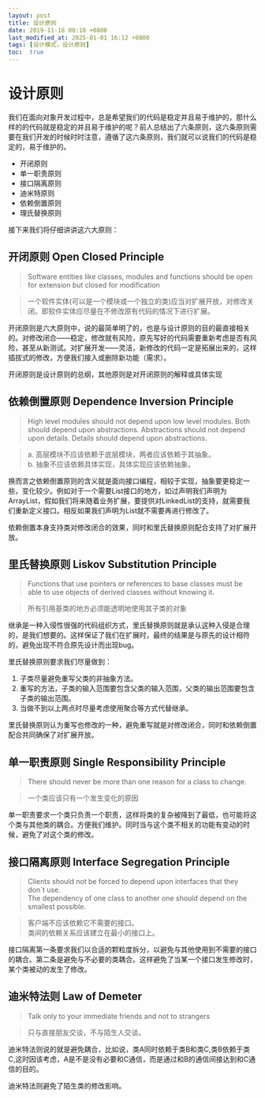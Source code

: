 ```yaml
---
layout: post
title: 设计原则
date: 2019-11-18 00:10 +0800
last_modified_at: 2025-01-01 16:12 +0800
tags: [设计模式，设计原则]
toc:  true
---
```


# 设计原则

我们在面向对象开发过程中，总是希望我们的代码是稳定并且易于维护的，那什么样的的代码就是稳定的并且易于维护的呢？前人总结出了六条原则，这六条原则需要在我们开发的时候时时注意，遵循了这六条原则，我们就可以说我们的代码是稳定的，易于维护的。
* 开闭原则
* 单一职责原则
* 接口隔离原则
* 迪米特原则
* 依赖倒置原则
* 理氏替换原则  

接下来我们将仔细讲讲这六大原则：  
## 开闭原则 Open Closed Principle
> Software entities like classes, modules and functions should be open for extension but closed for modification

> 一个软件实体(可以是一个模块或一个独立的类)应当对扩展开放，对修改关闭。即软件实体应尽量在不修改原有代码的情况下进行扩展。  

开闭原则是六大原则中，说的最简单明了的，也是与设计原则的目的最直接相关的。对修改闭合——稳定，修改就有风险，原先写好的代码需要重新考虑是否有风险，甚至从新测试。对扩展开发——灵活，新修改的代码一定是拓展出来的，这样插拔式的修改，方便我们接入或删除新功能（需求）。  

开闭原则是设计原则的总纲，其他原则是对开闭原则的解释或具体实现

## 依赖倒置原则 Dependence Inversion Principle
> High level modules should not depend upon low level modules. Both should depend upon abstractions.
> Abstractions should not depend upon details. Details should depend upon abstractions.

> a. 高层模块不应该依赖于底层模块，两者应该依赖于其抽象。  
> b. 抽象不应该依赖具体实现，具体实现应该依赖抽象。  

换而言之依赖倒置原则的含义就是面向接口编程，相较于实现，抽象要更稳定一些，变化较少。例如对于一个需要List接口的地方，如过声明我们声明为ArrayList，假如我们将来随着业务扩展，要提供对LinkedList的支持，就需要我们重新定义接口。相反如果我们声明为List就不需要再进行修改了。

依赖倒置本身支持类对修改闭合的效果，同时和里氏替换原则配合支持了对扩展开放。

## 里氏替换原则 Liskov Substitution Principle
> Functions that use  pointers or references to base classes must be able to use objects of derived classes without knowing it.

> 所有引用基类的地方必须能透明地使用其子类的对象

继承是一种入侵性很强的代码组织方式，里氏替换原则就是承认这种入侵是合理的，是我们想要的。这样保证了我们在扩展时，最终的结果是与原先的设计相符的，避免出现不符合原先设计而出现bug。

里氏替换原则要求我们尽量做到：
1. 子类尽量避免重写父类的非抽象方法。
2. 重写的方法，子类的输入范围要包含父类的输入范围，父类的输出范围要包含子类的输出范围。
3. 当做不到以上两点时尽量考虑使用聚合等方式代替继承。  

里氏替换原则认为重写也修改的一种，避免重写就是对修改闭合，同时和依赖倒置配合共同确保了对扩展开放。

## 单一职责原则 Single Responsibility Principle
> There should never be more than one reason for a class to change.

> 一个类应该只有一个发生变化的原因

单一职责要求一个类只负责一个职责，这样将类的复杂被降到了最低，也可能将这个类与其他类的耦合。方便我们维护。同时当与这个类不相关的功能有变动的时候，避免了对这个类的修改。

## 接口隔离原则 Interface Segregation Principle
> Clients should not be forced to depend upon interfaces that they don\`t use.  
The dependency of one class to another one should depend on the smallest possible.  

> 客户端不应该依赖它不需要的接口。  
类间的依赖关系应该建立在最小的接口上。

接口隔离第一条要求我们以合适的颗粒度拆分，以避免与其他使用到不需要的接口的耦合。第二条是避免与不必要的类耦合。这样避免了当某一个接口发生修改时，某个类被动的发生了修改。

## 迪米特法则 Law of Demeter
> Talk only to your immediate friends and not to strangers

> 只与直接朋友交谈，不与陌生人交谈。

迪米特法则说的就是避免耦合，比如说，类A同时依赖于类B和类C,类B依赖于类C,这时因该考虑，A是不是没有必要和C通信，而是通过和B的通信间接达到和C通信的目的。

迪米特法则避免了陌生类的修改影响。
